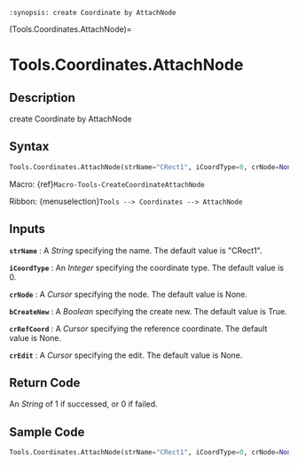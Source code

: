 ```{module} Tools.Coordinates.AttachNode()
:synopsis: create Coordinate by AttachNode
```

(Tools.Coordinates.AttachNode)=

# Tools.Coordinates.AttachNode

## Description

create Coordinate by AttachNode

## Syntax

```python
Tools.Coordinates.AttachNode(strName="CRect1", iCoordType=0, crNode=None, bCreateNew=True, crRefCoord=None, crEdit=None)
```

Macro: {ref}`Macro-Tools-CreateCoordinateAttachNode`

Ribbon: {menuselection}`Tools --> Coordinates --> AttachNode`

## Inputs

**`strName`**
: A _String_ specifying the name. The default value is "CRect1".

**`iCoordType`**
: An _Integer_ specifying the coordinate type. The default value is 0.

**`crNode`**
: A _Cursor_ specifying the node. The default value is None.

**`bCreateNew`**
: A _Boolean_ specifying the create new. The default value is True.

**`crRefCoord`**
: A _Cursor_ specifying the reference coordinate. The default value is None.

**`crEdit`**
: A _Cursor_ specifying the edit. The default value is None.

## Return Code

An _String_ of 1 if successed, or 0 if failed.

## Sample Code

```python
Tools.Coordinates.AttachNode(strName="CRect1", iCoordType=0, crNode=None, bCreateNew=True, crRefCoord=None, crEdit=None)
```
